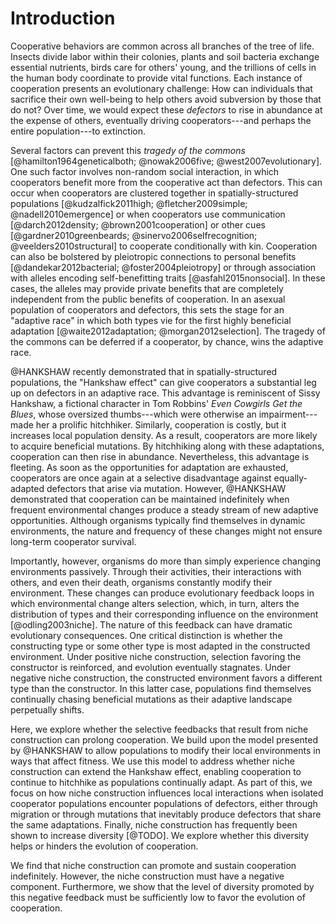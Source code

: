 
# Introduction

Cooperative behaviors are common across all branches of the tree of life.
Insects divide labor within their colonies, plants and soil bacteria exchange essential nutrients, birds care for others' young, and the trillions of cells in the human body coordinate to provide vital functions.
Each instance of cooperation presents an evolutionary challenge: How can individuals that sacrifice their own well-being to help others avoid subversion by those that do not? Over time, we would expect these *defectors* to rise in abundance at the expense of others, eventually driving cooperators---and perhaps the entire population---to extinction.

Several factors can prevent this *tragedy of the commons* [@hamilton1964geneticalboth; @nowak2006five; @west2007evolutionary].
One such factor involves non-random social interaction, in which cooperators benefit more from the cooperative act than defectors.
This can occur when cooperators are clustered together in spatially-structured populations [@kudzalfick2011high; @fletcher2009simple; @nadell2010emergence] or when cooperators use communication [@darch2012density; @brown2001cooperation] or other cues [@gardner2010greenbeards; @sinervo2006selfrecognition; @veelders2010structural] to cooperate conditionally with kin.
Cooperation can also be bolstered by pleiotropic connections to personal benefits [@dandekar2012bacterial; @foster2004pleiotropy] or through association with alleles encoding self-benefitting traits [@asfahl2015nonsocial].
In these cases, the alleles may provide private benefits that are completely independent from the public benefits of cooperation.
In an asexual population of cooperators and defectors, this sets the stage for an "adaptive race" in which both types vie for the first highly beneficial adaptation [@waite2012adaptation; @morgan2012selection].
The tragedy of the commons can be deferred if a cooperator, by chance, wins the adaptive race.

@HANKSHAW recently demonstrated that in spatially-structured populations, the "Hankshaw effect" can give cooperators a substantial leg up on defectors in an adaptive race.
This advantage is reminiscent of Sissy Hankshaw, a fictional character in Tom Robbins' *Even Cowgirls Get the Blues*, whose oversized thumbs---which were otherwise an impairment---made her a prolific hitchhiker.
Similarly, cooperation is costly, but it increases local population density.
As a result, cooperators are more likely to acquire beneficial mutations.
By hitchhiking along with these adaptations, cooperation can then rise in abundance.
Nevertheless, this advantage is fleeting.
As soon as the opportunities for adaptation are exhausted, cooperators are once again at a selective disadvantage against equally-adapted defectors that arise via mutation.
However, @HANKSHAW demonstrated that cooperation can be maintained indefinitely when frequent environmental changes produce a steady stream of new adaptive opportunities.
Although organisms typically find themselves in dynamic environments, the nature and frequency of these changes might not ensure long-term cooperator survival.

Importantly, however, organisms do more than simply experience changing environments passively.
Through their activities, their interactions with others, and even their death, organisms constantly modify their environment.
These changes can produce evolutionary feedback loops in which environmental change alters selection, which, in turn, alters the distribution of types and their corresponding influence on the environment [@odling2003niche].
The nature of this feedback can have dramatic evolutionary consequences.
One critical distinction is whether the constructing type or some other type is most adapted in the constructed environment.
Under positive niche construction, selection favoring the constructor is reinforced, and evolution eventually stagnates.
Under negative niche construction, the constructed environment favors a different type than the constructor.
In this latter case, populations find themselves continually chasing beneficial mutations as their adaptive landscape perpetually shifts.

Here, we explore whether the selective feedbacks that result from niche construction can prolong cooperation.
We build upon the model presented by @HANKSHAW to allow populations to modify their local environments in ways that affect fitness.
We use this model to address whether niche construction can extend the Hankshaw effect, enabling cooperation to continue to hitchhike as populations continually adapt.
As part of this, we focus on how niche construction influences local interactions when isolated cooperator populations encounter populations of defectors, either through migration or through mutations that inevitably produce defectors that share the same adaptations.
Finally, niche construction has frequently been shown to increase diversity [@TODO].
We explore whether this diversity helps or hinders the evolution of cooperation.

We find that niche construction can promote and sustain cooperation indefinitely.
However, the niche construction must have a negative component.
Furthermore, we show that the level of diversity promoted by this negative feedback must be sufficiently low to favor the evolution of cooperation.

